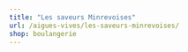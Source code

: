 ```yaml
---
title: "Les saveurs Minrevoises"
url: /aigues-vives/les-saveurs-minrevoises/
shop: boulangerie
---
```

